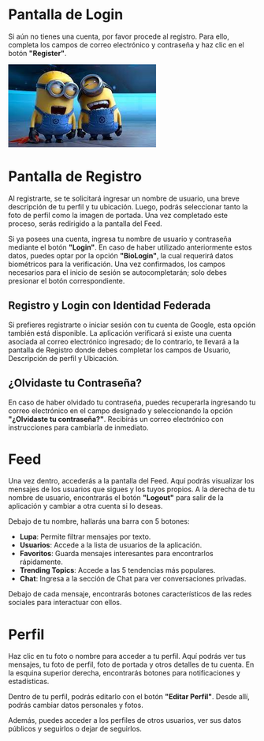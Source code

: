# Pantalla de Login

Si aún no tienes una cuenta, por favor procede al registro. Para ello, completa los campos de correo electrónico y contraseña y haz clic en el botón **"Register"**.

![Pantalla de Login](imagen.jpg)

# Pantalla de Registro

Al registrarte, se te solicitará ingresar un nombre de usuario, una breve descripción de tu perfil y tu ubicación. Luego, podrás seleccionar tanto la foto de perfil como la imagen de portada. Una vez completado este proceso, serás redirigido a la pantalla del Feed.

Si ya posees una cuenta, ingresa tu nombre de usuario y contraseña mediante el botón **"Login"**. En caso de haber utilizado anteriormente estos datos, puedes optar por la opción **"BioLogin"**, la cual requerirá datos biométricos para la verificación. Una vez confirmados, los campos necesarios para el inicio de sesión se autocompletarán; solo debes presionar el botón correspondiente.

## Registro y Login con Identidad Federada

Si prefieres registrarte o iniciar sesión con tu cuenta de Google, esta opción también está disponible. La aplicación verificará si existe una cuenta asociada al correo electrónico ingresado; de lo contrario, te llevará a la pantalla de Registro donde debes completar los campos de Usuario, Descripción de perfil y Ubicación.

## ¿Olvidaste tu Contraseña?

En caso de haber olvidado tu contraseña, puedes recuperarla ingresando tu correo electrónico en el campo designado y seleccionando la opción **"¿Olvidaste tu contraseña?"**. Recibirás un correo electrónico con instrucciones para cambiarla de inmediato.

# Feed

Una vez dentro, accederás a la pantalla del Feed. Aquí podrás visualizar los mensajes de los usuarios que sigues y los tuyos propios. A la derecha de tu nombre de usuario, encontrarás el botón **"Logout"** para salir de la aplicación y cambiar a otra cuenta si lo deseas.

Debajo de tu nombre, hallarás una barra con 5 botones:

- **Lupa**: Permite filtrar mensajes por texto.
- **Usuarios**: Accede a la lista de usuarios de la aplicación.
- **Favoritos**: Guarda mensajes interesantes para encontrarlos rápidamente.
- **Trending Topics**: Accede a las 5 tendencias más populares.
- **Chat**: Ingresa a la sección de Chat para ver conversaciones privadas.

Debajo de cada mensaje, encontrarás botones característicos de las redes sociales para interactuar con ellos.

# Perfil

Haz clic en tu foto o nombre para acceder a tu perfil. Aquí podrás ver tus mensajes, tu foto de perfil, foto de portada y otros detalles de tu cuenta. En la esquina superior derecha, encontrarás botones para notificaciones y estadísticas.

Dentro de tu perfil, podrás editarlo con el botón **"Editar Perfil"**. Desde allí, podrás cambiar datos personales y fotos.

Además, puedes acceder a los perfiles de otros usuarios, ver sus datos públicos y seguirlos o dejar de seguirlos.
